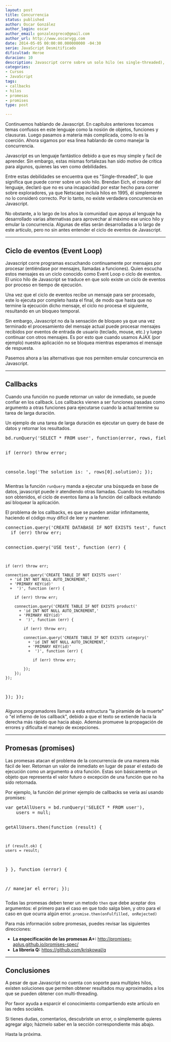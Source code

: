 ```yaml
---
layout: post
title: Concurrencia
status: published
author: Oscar González
author_login: oscar
author_email: gonzalezgreco@gmail.com
author_url: http://www.oscarvgg.com
date: 2014-05-05 00:00:00.000000000 -04:30
serie: JavaScript Desmitificado
dificultad: Heroe
duracion: 10
description: Javascript corre sobre un solo hilo (es single-threaded), no existe concurrencia real. Veamos como podemos emularla.
categories:
- Cursos
- JavaScript
tags:
- callbacks
- hilos
- promesas
- promises
type: post

---
```

<p>Continuemos hablando de Javascript. En capítulos anteriores tocamos temas confusos en este lenguaje como la nosión de objetos, funciones y clausuras. Luego pasamos a materia más complicada, como lo es la coerción. Ahora sigamos por esa linea hablando de como manejar la concurrencia.</p>
<p>Javascript es un lenguaje fantástico debido a que es muy simple y facil de aprender. Sin embargo, estas mismas fortalezas han sido motivo de crítica para algunos, quienes las ven como debilidades.</p>
<p>Entre estas debilidades se encuentra que es "Single-threaded", lo que significa que puede correr sobre un solo hilo. Brendan Eich, el creador del lenguaje, declaró que no es una incapacidad por estar hecho para correr sobre exploradores, ya que Netscape incluía hilos en 1995, él simplemente no lo consideró correcto. Por lo tanto, no existe verdadera concurrencia en Javascript.</p>
<p>No obstante, a lo largo de los años la comunidad que apoya al lenguaje ha desarrollado varias alternativas para aprovechar al máximo ese unico hilo y emular la concurrencia. Algunas de ellas serán desarrolladas a lo largo de este artículo, pero no sin antes entender el ciclo de eventos de Javascript.</p>
<hr />
<h2>Ciclo de eventos (Event Loop)</h2>
<p>Javascript corre programas escuchando continuamente por mensajes por procesar (entiéndase por mensajes, llamadas a funciones). Quien escucha estos mensajes es un ciclo conocido como Event Loop o ciclo de eventos. El unico hilo de Javascript se traduce en que solo existe un ciclo de eventos por proceso en tiempo de ejecución.</p>
<p>Una vez que el ciclo de eventos recibe un mensaje para ser procesado, este lo ejecuta por completo hasta el final, de modo que hasta que no termine la ejecución dicho mensaje, el ciclo no procesa el siguiente, resultando en un bloqueo temporal.</p>
<p>Sin embargo, Javascript no da la sensación de bloqueo ya que una vez terminado el procesamiento del mensaje actual puede procesar mensajes recibidos por eventos de entrada de usuario (teclado, mouse, etc.) y luego continuar con otros mensajes. Es por esto que cuando usamos AJAX (por ejemplo) nuestra aplicación no se bloquea mientras esperamos el mensaje de respuesta.</p>
<p>Pasemos ahora a las alternativas que nos permiten emular concurrencia en Javascript.</p>
<hr />
<h2>Callbacks</h2>
<p>Cuando una función no puede retornar un valor de inmediato, se puede confiar en los callback. Los callbacks vienen a ser funciones pasadas como argumento a otras funciones para ejecutarse cuando la actual termine su tarea de larga duración.</p>
<p>Un ejemplo de una tarea de larga duración es ejecutar un query de base de datos y retornar los resultados.</p>
<pre>bd.runQuery('SELECT * FROM user', function(error, rows, fields) {

  if (error) throw error;

  console.log('The solution is: ', rows[0].solution);
});
</pre>
<p>Mientras la función <code>runQuery</code> manda a ejecutar una búsqueda en base de datos, javascript puede ir atendiendo otras llamadas. Cuando los resultados son obtenidos, el ciclo de eventos llama a la función del callback evitando así bloquear la aplicación.</p>
<p>El problema de los callbacks, es que se pueden anidar infinitamente, haciendo el código muy difícil de leer y mantener.</p>
<pre>connection.query('CREATE DATABASE IF NOT EXISTS test', function (err) {
  if (err) throw err;

  connection.query('USE test', function (err) {

    if (err) throw err;

    connection.query('CREATE TABLE IF NOT EXISTS user('
      + 'id INT NOT NULL AUTO_INCREMENT,'
      + 'PRIMARY KEY(id)'
      +  ')', function (err) {

        if (err) throw err;

        connection.query('CREATE TABLE IF NOT EXISTS product('
          + 'id INT NOT NULL AUTO_INCREMENT,'
          + 'PRIMARY KEY(id)'
          +  ')', function (err) {

            if (err) throw err;

            connection.query('CREATE TABLE IF NOT EXISTS category('
              + 'id INT NOT NULL AUTO_INCREMENT,'
              + 'PRIMARY KEY(id)'
              +  ')', function (err) {

                if (err) throw err;

            });
        });
    });
  });
});
</pre>
<p>Algunos programadores llaman a esta estructura "la piramide de la muerte" o "el infierno de los callback", debido a que el texto se extiende hacia la derecha más rápido que hacia abajo. Además promueve la propagación de errores y dificulta el manejo de excepciones.</p>
<hr />
<h2>Promesas (promises)</h2>
<p>Las promesas atacan el problema de la concurrencia de una manera más fácil de leer. Retornan un valor de inmediato en lugar de pasar el estado de ejecución como un argumento a otra función. Estas son básicamente un objeto que representa el valor futuro o excepción de una función que no ha sido retornada.</p>
<p>Por ejemplo, la función del primer ejemplo de callbacks se vería así usando promises:</p>
<pre>var getAllUsers = bd.runQuery('SELECT * FROM user'),
    users = null;

getAllUsers.then(function (result) {

    if (result.ok) {
    users = result;
  }
},
function (error) {

  // manejar el error;
});
</pre>
<p>Todas las promesas deben tener un metodo <code>then</code> que debe aceptar dos argumentos: el primero para el caso en que todo salga bien, y otro para el caso en que ocurra algún error. <code>promise.then(onFulfilled, onRejected)</code></p>
<p>Para más información sobre promesas, puedes revisar las siguientes direcciones:</p>
<ul>
<li><strong>La especificación de las promesas A+:</strong> <a href="http://promises-aplus.github.io/promises-spec/">http://promises-aplus.github.io/promises-spec/</a></li>
<li><strong>La libreria Q:</strong> <a href="https://github.com/kriskowal/q">https://github.com/kriskowal/q</a></li>
</ul>
<hr />
<h2>Conclusiones</h2>
<p>A pesar de que Javascript no cuenta con soporte para multiples hilos, existen soluciones que permiten obtener resultados muy aproximados a los que se pueden obtener con multi-threading.</p>
<p>Por favor ayuda a esparcir el conocimiento compartiendo este artículo en las redes sociales.</p>
<p>Si tienes dudas, comentarios, descubriste un error, o simplemente quieres agregar algo; házmelo saber en la sección correspondiente más abajo.</p>
<p>Hasta la próxima.</p>
